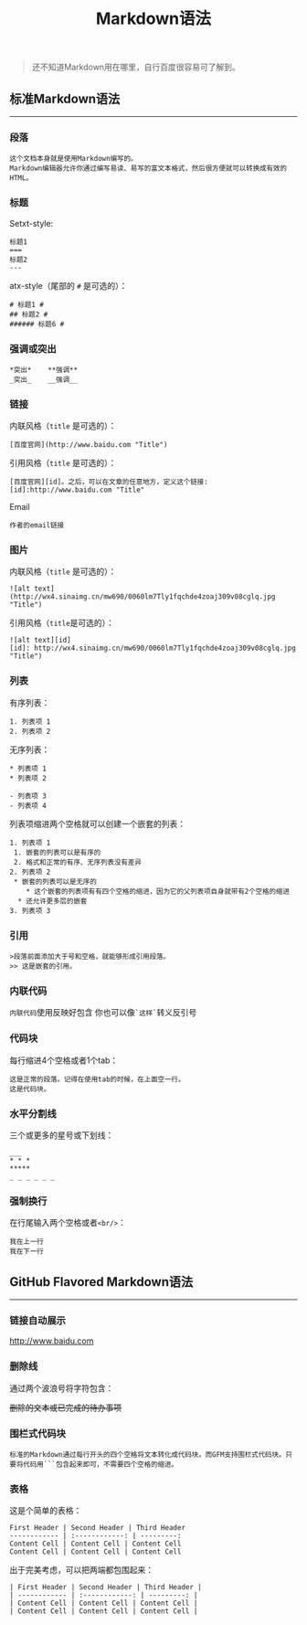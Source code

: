 ﻿---
title: Markdown语法
categories: 
- 参考
- Markdown
tags: 
- Markdown
- 语法
---

>还不知道Markdown用在哪里，自行百度很容易可了解到。

## 标准Markdown语法
* * *
### 段落

	这个文档本身就是使用Markdown编写的。
	Markdown编辑器允许你通过编写易读、易写的富文本格式，然后很方便就可以转换成有效的HTML。
### 标题
Setxt-style:
```
标题1
===
标题2
---
```
atx-style（尾部的 `#` 是可选的）：
```
# 标题1 #
## 标题2 #
###### 标题6 #
```
### 强调或突出
```
*突出*	**强调**
_突出_	__强调__
```
### 链接
内联风格（`title` 是可选的）：
```
[百度官网](http://www.baidu.com "Title")
```
引用风格（`title` 是可选的）：
```
[百度官网][id]。之后，可以在文章的任意地方，定义这个链接:
[id]:http://www.baidu.com "Title"
```
Email
```
作者的email链接
```
### 图片
内联风格（`title` 是可选的）：
```
![alt text](http://wx4.sinaimg.cn/mw690/0060lm7Tly1fqchde4zoaj309v08cglq.jpg "Title")
```
引用风格（`title`是可选的）：
```
![alt text][id]
[id]: http://wx4.sinaimg.cn/mw690/0060lm7Tly1fqchde4zoaj309v08cglq.jpg "Title")
```
### 列表
有序列表：
```
1. 列表项 1
2. 列表项 2
```
无序列表：
```
* 列表项 1
* 列表项 2

- 列表项 3
- 列表项 4
```
列表项缩进两个空格就可以创建一个嵌套的列表：
```
1. 列表项 1
 1. 嵌套的列表可以是有序的
 2. 格式和正常的有序、无序列表没有差异
2. 列表项 2
 * 嵌套的列表可以是无序的
 	* 这个嵌套的列表项有有四个空格的缩进，因为它的父列表项自身就带有2个空格的缩进
  * 还允许更多层的嵌套
3. 列表项 3
```
### 引用
```
>段落前面添加大于号和空格，就能够形成引用段落。
>> 这是嵌套的引用。
```
### 内联代码

`内联代码`使用反映好包含
你也可以像`` `这样` ``转义反引号
### 代码块
每行缩进4个空格或者1个tab：
```
这是正常的段落。记得在使用tab的时候，在上面空一行。
这是代码块。
```
### 水平分割线
三个或更多的星号或下划线：
```
___
* * *
*****
_ _ _ _ _ _ 
```
### 强制换行
在行尾输入两个空格或者`<br/>`：
```
我在上一行
我在下一行
```
## GitHub Flavored Markdown语法
_ _ _
### 链接自动展示

http://www.baidu.com
### 删除线
通过两个波浪号将字符包含：

~~删除的文本或已完成的待办事项~~
### 围栏式代码块

```
标准的Markdown通过每行开头的四个空格将文本转化成代码块，而GFM支持围栏式代码块。只要将代码用```包含起来即可，不需要四个空格的缩进。
```
### 表格
这是个简单的表格：
```
First Header | Second Header | Third Header
------------ | :------------: | ---------:
Content Cell | Content Cell | Content Cell
Content Cell | Content Cell | Content Cell
```
出于完美考虑，可以把两端都包围起来：
```
| First Header | Second Header | Third Header |
| ------------ | :------------: | ---------: |
| Content Cell | Content Cell | Content Cell |
| Content Cell | Content Cell | Content Cell |
```